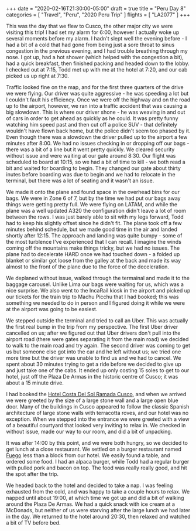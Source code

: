 +++
date = "2020-02-16T21:30:00-05:00"
draft = true
title = "Peru Day 8"
categories = [ "Travel", "Peru", "2020 Peru Trip" ]
flights = [ "LA2077" ]
+++

This was the day that we flew to Cusco, the other major city we were visiting this trip! I had set my alarm for 6:00, however I actually woke up several moments before my alarm. I hadn't slept well the evening before - I had a bit of a cold that had gone from being just a sore throat to sinus congestion in the previous evening, and I had trouble breathing through my nose. I got up, had a hot shower (which helped with the congestion a bit), had a quick breakfast, then finished packing and headed down to the lobby. I checked out at 7:15, Todd met up with me at the hotel at 7:20, and our cab picked us up right at 7:30.

Traffic looked fine on the map, and for the first three quarters of the drive we were flying. Our driver was quite aggressive - he was speeding a lot but I couldn't fault his efficiency. Once we were off the highway and on the road up to the airport, however, we ran into a traffic accident that was causing a big slowdown. This is where our driver shone - he was weaving in and out of cars in order to get ahead as quickly as he could. It was pretty funny watching him speed past and then cut off a police SUV - that definitely wouldn't have flown back home, but the police didn't seem too phased by it. Even though there was a slowdown the driver pulled up to the airport a few minutes after 8:00. We had no issues checking in or dropping off our bags - there was a bit of a line but it went pretty quickly. We cleared security without issue and were waiting at our gate around 8:30. Our flight was scheduled to board at 10:15, so we had a bit of time to kill - we both read a bit and waited for boarding to begin. They changed our gate about thirty inutes before boarding was due to begin and we had to relocate in the terminal, but there was a lot of seating and it wasn't an issue.

We made it onto the plane and found space in the overhead bins for our bags. We were in Zone 6 of 7, but by the time we had put our bags away things were getting pretty full. We were flying on LATAM, and while the plane was a well updated A320 the configuration didn't leave a lot of room between the rows. I was just barely able to sit with my legs forward, Todd had to keep his slightly offset since he didn't fit. The plane took off a few minutes behind schedule, but we made good time in the air and landed shortly after 12:15. The approach and landing was quite bumpy - some of the most turblence I've experienced that I can recall. I imagine the winds coming off the mountains make things tricky, but we had no issues. The plane had to decelerate HARD once we had touched down - a folded up blanket or similar got loose from the galley at the back and made its way almost to the front of the plane due to the force of the deceleration.

We deplaned without issue, walked through the termainal and made it to the baggage carousel. Unlike Lima our bags were waiting for us, which was a nice surprise. We also went to the IncaRail kiosk in the airport and picked up our tickets for the train trip to Machu Picchu that I had booked; this was something we needed to do in person and I figured doing it while we were at the airport was going to be easiest.

We stepped outside the terminal and tried to call an Uber. This was actually the first real bump in the trip from my perspective. The first Uber driver cancelled on us; after we figured out that Uber drivers don't pull into the airport road (there were gates separating it from the main road) we decided to walk to the main road and try again. The second driver was coming to get us but someone else got into the car and he left without us; we tried one more time but the driver was unable to find us and we had to cancel. We spent about 30 minutes trying to get a ride before we decided to give up and just take one of the cabs. It ended up only costing 15 soles to get to our hotel, just off the Plaza De Armas in the historic centre of Cusco; it was about a 15 minute drive.

I had booked the [Hotel Costa Del Sol Ramada Cusco](https://www.wyndhamhotels.com/ramada/cusco-peru/hotel-costa-del-sol-ramada-cusco/overview), and when we arrived we were greeted by the size of a large stone wall and a large open blue door. Many of the buildings in Cusco appeared to follow the classic Spanish architecture of large stone walls with terracotta roves, and our hotel was no exception. When we stepped into the entrance we were greeted with a view of a beautiful courtyard that looked very inviting to relax in. We checked in without issue, made our way to our room, and did a bit of unpacking.

It was after 14:00 by this point, and we were both hungry, so we decided to get lunch at a close restaurant. We settled on a burger restaurant named [Fuego](https://www.facebook.com/fuegorestaurantcusco/) less than a block from our hotel. We easily found a table, and ordered some food. I had an alpaca burger, while Todd had a regular burger with pulled pork and bacon on top. The food was really really good, and hit the spot after the trip.

We headed back to the hotel and decided to take a nap. I was feeling exhausted from the cold, and was happy to take a couple hours to relax. We napped until about 19:00, at which time we got up and did a bit of walking around the Plaza De Armas. We had a quick snack with ice cream at a McDonads, but neither of us were starving after the large lunch we had later in the day. We returned to the hotel around 20:30, then relaxed and watched a bit of TV before bed.


